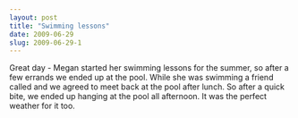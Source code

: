 ```yaml
---
layout: post
title: "Swimming lessons"
date: 2009-06-29
slug: 2009-06-29-1
---
```


Great day - Megan started her swimming lessons for the summer, so after a few errands we ended up at the pool.  While she was swimming a friend called and we agreed to meet back at the pool after lunch.  So after a quick bite, we ended up hanging at the pool all afternoon.  It was the perfect weather for it too.


